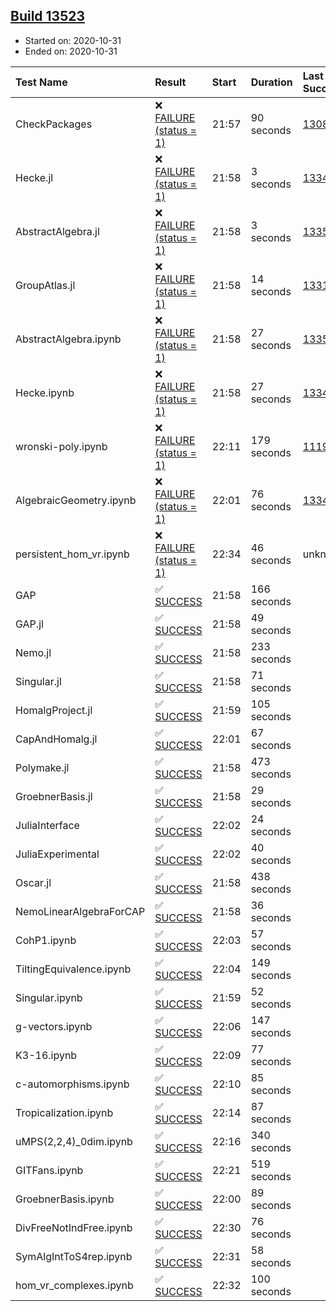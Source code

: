 ## [Build 13523](https://oscarci.mathematik.uni-kl.de/job/oscar/13523/)

* Started on: 2020-10-31
* Ended on: 2020-10-31

| Test Name    | Result | Start | Duration | Last Success | First Failure |
|:-------------|:-------|:------|:---------|:-------------|:--------------|
| CheckPackages | ❌ [FAILURE (status = 1)](https://oscarci.mathematik.uni-kl.de/job/oscar/13523/artifact/logs/build-13523/CheckPackages.log) | 21:57 | 90 seconds | [13085](https://oscarci.mathematik.uni-kl.de/job/oscar/13085/) | [13086](https://oscarci.mathematik.uni-kl.de/job/oscar/13086/) |
| Hecke.jl | ❌ [FAILURE (status = 1)](https://oscarci.mathematik.uni-kl.de/job/oscar/13523/artifact/logs/build-13523/Hecke.jl.log) | 21:58 | 3 seconds | [13341](https://oscarci.mathematik.uni-kl.de/job/oscar/13341/) | [13342](https://oscarci.mathematik.uni-kl.de/job/oscar/13342/) |
| AbstractAlgebra.jl | ❌ [FAILURE (status = 1)](https://oscarci.mathematik.uni-kl.de/job/oscar/13523/artifact/logs/build-13523/AbstractAlgebra.jl.log) | 21:58 | 3 seconds | [13355](https://oscarci.mathematik.uni-kl.de/job/oscar/13355/) | [13356](https://oscarci.mathematik.uni-kl.de/job/oscar/13356/) |
| GroupAtlas.jl | ❌ [FAILURE (status = 1)](https://oscarci.mathematik.uni-kl.de/job/oscar/13523/artifact/logs/build-13523/GroupAtlas.jl.log) | 21:58 | 14 seconds | [13311](https://oscarci.mathematik.uni-kl.de/job/oscar/13311/) | [13312](https://oscarci.mathematik.uni-kl.de/job/oscar/13312/) |
| AbstractAlgebra.ipynb | ❌ [FAILURE (status = 1)](https://oscarci.mathematik.uni-kl.de/job/oscar/13523/artifact/logs/build-13523/AbstractAlgebra.ipynb.log) | 21:58 | 27 seconds | [13355](https://oscarci.mathematik.uni-kl.de/job/oscar/13355/) | [13356](https://oscarci.mathematik.uni-kl.de/job/oscar/13356/) |
| Hecke.ipynb | ❌ [FAILURE (status = 1)](https://oscarci.mathematik.uni-kl.de/job/oscar/13523/artifact/logs/build-13523/Hecke.ipynb.log) | 21:58 | 27 seconds | [13341](https://oscarci.mathematik.uni-kl.de/job/oscar/13341/) | [13342](https://oscarci.mathematik.uni-kl.de/job/oscar/13342/) |
| wronski-poly.ipynb | ❌ [FAILURE (status = 1)](https://oscarci.mathematik.uni-kl.de/job/oscar/13523/artifact/logs/build-13523/wronski-poly.ipynb.log) | 22:11 | 179 seconds | [11192](https://oscarci.mathematik.uni-kl.de/job/oscar/11192/) | [11193](https://oscarci.mathematik.uni-kl.de/job/oscar/11193/) |
| AlgebraicGeometry.ipynb | ❌ [FAILURE (status = 1)](https://oscarci.mathematik.uni-kl.de/job/oscar/13523/artifact/logs/build-13523/AlgebraicGeometry.ipynb.log) | 22:01 | 76 seconds | [13341](https://oscarci.mathematik.uni-kl.de/job/oscar/13341/) | [13342](https://oscarci.mathematik.uni-kl.de/job/oscar/13342/) |
| persistent_hom_vr.ipynb | ❌ [FAILURE (status = 1)](https://oscarci.mathematik.uni-kl.de/job/oscar/13523/artifact/logs/build-13523/persistent_hom_vr.ipynb.log) | 22:34 | 46 seconds | unknown | unknown |
| GAP | ✅ [SUCCESS](https://oscarci.mathematik.uni-kl.de/job/oscar/13523/artifact/logs/build-13523/GAP.log) | 21:58 | 166 seconds |  |  |
| GAP.jl | ✅ [SUCCESS](https://oscarci.mathematik.uni-kl.de/job/oscar/13523/artifact/logs/build-13523/GAP.jl.log) | 21:58 | 49 seconds |  |  |
| Nemo.jl | ✅ [SUCCESS](https://oscarci.mathematik.uni-kl.de/job/oscar/13523/artifact/logs/build-13523/Nemo.jl.log) | 21:58 | 233 seconds |  |  |
| Singular.jl | ✅ [SUCCESS](https://oscarci.mathematik.uni-kl.de/job/oscar/13523/artifact/logs/build-13523/Singular.jl.log) | 21:58 | 71 seconds |  |  |
| HomalgProject.jl | ✅ [SUCCESS](https://oscarci.mathematik.uni-kl.de/job/oscar/13523/artifact/logs/build-13523/HomalgProject.jl.log) | 21:59 | 105 seconds |  |  |
| CapAndHomalg.jl | ✅ [SUCCESS](https://oscarci.mathematik.uni-kl.de/job/oscar/13523/artifact/logs/build-13523/CapAndHomalg.jl.log) | 22:01 | 67 seconds |  |  |
| Polymake.jl | ✅ [SUCCESS](https://oscarci.mathematik.uni-kl.de/job/oscar/13523/artifact/logs/build-13523/Polymake.jl.log) | 21:58 | 473 seconds |  |  |
| GroebnerBasis.jl | ✅ [SUCCESS](https://oscarci.mathematik.uni-kl.de/job/oscar/13523/artifact/logs/build-13523/GroebnerBasis.jl.log) | 21:58 | 29 seconds |  |  |
| JuliaInterface | ✅ [SUCCESS](https://oscarci.mathematik.uni-kl.de/job/oscar/13523/artifact/logs/build-13523/JuliaInterface.log) | 22:02 | 24 seconds |  |  |
| JuliaExperimental | ✅ [SUCCESS](https://oscarci.mathematik.uni-kl.de/job/oscar/13523/artifact/logs/build-13523/JuliaExperimental.log) | 22:02 | 40 seconds |  |  |
| Oscar.jl | ✅ [SUCCESS](https://oscarci.mathematik.uni-kl.de/job/oscar/13523/artifact/logs/build-13523/Oscar.jl.log) | 21:58 | 438 seconds |  |  |
| NemoLinearAlgebraForCAP | ✅ [SUCCESS](https://oscarci.mathematik.uni-kl.de/job/oscar/13523/artifact/logs/build-13523/NemoLinearAlgebraForCAP.log) | 21:58 | 36 seconds |  |  |
| CohP1.ipynb | ✅ [SUCCESS](https://oscarci.mathematik.uni-kl.de/job/oscar/13523/artifact/logs/build-13523/CohP1.ipynb.log) | 22:03 | 57 seconds |  |  |
| TiltingEquivalence.ipynb | ✅ [SUCCESS](https://oscarci.mathematik.uni-kl.de/job/oscar/13523/artifact/logs/build-13523/TiltingEquivalence.ipynb.log) | 22:04 | 149 seconds |  |  |
| Singular.ipynb | ✅ [SUCCESS](https://oscarci.mathematik.uni-kl.de/job/oscar/13523/artifact/logs/build-13523/Singular.ipynb.log) | 21:59 | 52 seconds |  |  |
| g-vectors.ipynb | ✅ [SUCCESS](https://oscarci.mathematik.uni-kl.de/job/oscar/13523/artifact/logs/build-13523/g-vectors.ipynb.log) | 22:06 | 147 seconds |  |  |
| K3-16.ipynb | ✅ [SUCCESS](https://oscarci.mathematik.uni-kl.de/job/oscar/13523/artifact/logs/build-13523/K3-16.ipynb.log) | 22:09 | 77 seconds |  |  |
| c-automorphisms.ipynb | ✅ [SUCCESS](https://oscarci.mathematik.uni-kl.de/job/oscar/13523/artifact/logs/build-13523/c-automorphisms.ipynb.log) | 22:10 | 85 seconds |  |  |
| Tropicalization.ipynb | ✅ [SUCCESS](https://oscarci.mathematik.uni-kl.de/job/oscar/13523/artifact/logs/build-13523/Tropicalization.ipynb.log) | 22:14 | 87 seconds |  |  |
| uMPS(2,2,4)_0dim.ipynb | ✅ [SUCCESS](https://oscarci.mathematik.uni-kl.de/job/oscar/13523/artifact/logs/build-13523/uMPS-2-2-4-_0dim.ipynb.log) | 22:16 | 340 seconds |  |  |
| GITFans.ipynb | ✅ [SUCCESS](https://oscarci.mathematik.uni-kl.de/job/oscar/13523/artifact/logs/build-13523/GITFans.ipynb.log) | 22:21 | 519 seconds |  |  |
| GroebnerBasis.ipynb | ✅ [SUCCESS](https://oscarci.mathematik.uni-kl.de/job/oscar/13523/artifact/logs/build-13523/GroebnerBasis.ipynb.log) | 22:00 | 89 seconds |  |  |
| DivFreeNotIndFree.ipynb | ✅ [SUCCESS](https://oscarci.mathematik.uni-kl.de/job/oscar/13523/artifact/logs/build-13523/DivFreeNotIndFree.ipynb.log) | 22:30 | 76 seconds |  |  |
| SymAlgIntToS4rep.ipynb | ✅ [SUCCESS](https://oscarci.mathematik.uni-kl.de/job/oscar/13523/artifact/logs/build-13523/SymAlgIntToS4rep.ipynb.log) | 22:31 | 58 seconds |  |  |
| hom_vr_complexes.ipynb | ✅ [SUCCESS](https://oscarci.mathematik.uni-kl.de/job/oscar/13523/artifact/logs/build-13523/hom_vr_complexes.ipynb.log) | 22:32 | 100 seconds |  |  |
